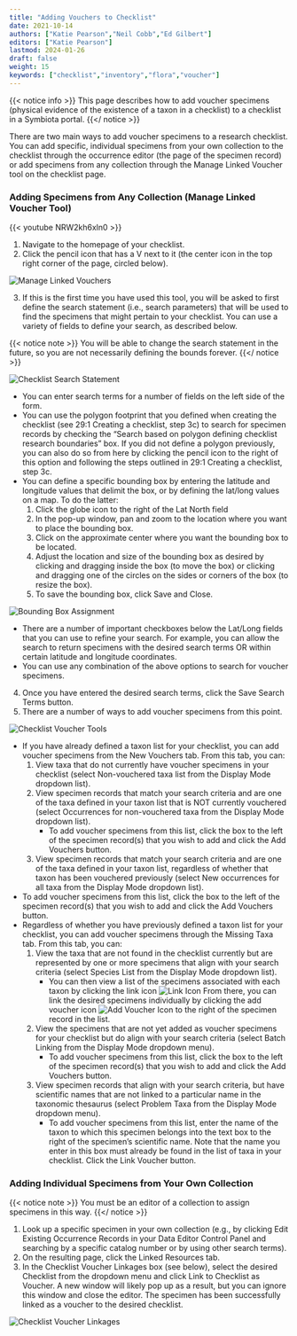 ```yaml
---
title: "Adding Vouchers to Checklist"
date: 2021-10-14
authors: ["Katie Pearson","Neil Cobb","Ed Gilbert"]
editors: ["Katie Pearson"]
lastmod: 2024-01-26
draft: false
weight: 15
keywords: ["checklist","inventory","flora","voucher"]
---
```


{{< notice info >}} This page describes how to add voucher specimens (physical evidence of the existence of a taxon in a checklist) to a checklist in a Symbiota portal. {{</ notice >}}

There are two main ways to add voucher specimens to a research checklist. You can add specific, individual specimens from your own collection to the checklist through the occurrence editor (the page of the specimen record) or add specimens from any collection through the Manage Linked Voucher tool on the checklist page.

### Adding Specimens from Any Collection (Manage Linked Voucher Tool)

{{< youtube NRW2kh6xln0 >}}

1. Navigate to the homepage of your checklist.
2. Click the pencil icon that has a V next to it (the center icon in the top right corner of the page, circled below).

![Manage Linked Vouchers](/symbiota-docs/images/checklistexample.jpg)

3. If this is the first time you have used this tool, you will be asked to first define the search statement (i.e., search parameters) that will be used to find the specimens that might pertain to your checklist. You can use a variety of fields to define your search, as described below.

{{< notice note >}}
  You will be able to change the search statement in the future, so you are not necessarily defining the bounds forever.
{{</ notice >}}

![Checklist Search Statement](/symbiota-docs/images/checklistsearchstatement.png)

   * You can enter search terms for a number of fields on the left side of the form.
   * You can use the polygon footprint that you defined when creating the checklist (see 29:1 Creating a checklist, step 3c) to search for specimen records by checking the “Search based on polygon defining checklist research boundaries” box. If you did not define a polygon previously, you can also do so from here by clicking the pencil icon to the right of this option and following the steps outlined in 29:1 Creating a checklist, step 3c.
   * You can define a specific bounding box by entering the latitude and longitude values that delimit the box, or by defining the lat/long values on a map. To do the latter:
     1. Click the globe icon to the right of the Lat North field
     2. In the pop-up window, pan and zoom to the location where you want to place the bounding box.
     3. Click on the approximate center where you want the bounding box to be located.
     4. Adjust the location and size of the bounding box as desired by clicking and dragging inside the box (to move the box) or clicking and dragging one of the circles on the sides or corners of the box (to resize the box).
     5. To save the bounding box, click Save and Close.

![Bounding Box Assignment](/symbiota-docs/images/checklistboundingbox.PNG)

   * There are a number of important checkboxes below the Lat/Long fields that you can use to refine your search. For example, you can allow the search to return specimens with the desired search terms OR within certain latitude and longitude coordinates.
   * You can use any combination of the above options to search for voucher specimens.
4. Once you have entered the desired search terms, click the Save Search Terms button.
5. There are a number of ways to add voucher specimens from this point.

![Checklist Voucher Tools](/symbiota-docs/images/checklistvouchertab.png)

   * If you have already defined a taxon list for your checklist, you can add voucher specimens from the New Vouchers tab. From this tab, you can:
       1. View taxa that do not currently have voucher specimens in your checklist (select Non-vouchered taxa list from the Display Mode dropdown list).
       2. View specimen records that match your search criteria and are one of the taxa defined in your taxon list that is NOT currently vouchered (select Occurrences for non-vouchered taxa from the Display Mode dropdown list).
           * To add voucher specimens from this list, click the box to the left of the specimen record(s) that you wish to add and click the Add Vouchers button.
       3. View specimen records that match your search criteria and are one of the taxa defined in your taxon list, regardless of whether that taxon has been vouchered previously (select New occurrences for all taxa from the Display Mode dropdown list).
   * To add voucher specimens from this list, click the box to the left of the specimen record(s) that you wish to add and click the Add Vouchers button.
   * Regardless of whether you have previously defined a taxon list for your checklist, you can add voucher specimens through the Missing Taxa tab. From this tab, you can:
      1. View the taxa that are not found in the checklist currently but are represented by one or more specimens that align with your search criteria (select Species List from the Display Mode dropdown list).
          * You can then view a list of the specimens associated with each taxon by clicking the link icon ![Link Icon](/symbiota-docs/images/link.png) From there, you can link the desired specimens individually by clicking the add voucher icon ![Add Voucher Icon](/symbiota-docs/images/voucheradd.png) to the right of the specimen record in the list.
       2. View the specimens that are not yet added as voucher specimens for your checklist but do align with your search criteria (select Batch Linking from the Display Mode dropdown menu).
          * To add voucher specimens from this list, click the box to the left of the specimen record(s) that you wish to add and click the Add Vouchers button.
       3. View specimen records that align with your search criteria, but have scientific names that are not linked to a particular name in the taxonomic thesaurus (select Problem Taxa from the Display Mode dropdown menu).
          * To add voucher specimens from this list, enter the name of the taxon to which this specimen belongs into the text box to the right of the specimen’s scientific name. Note that the name you enter in this box must already be found in the list of taxa in your checklist. Click the Link Voucher button.

### Adding Individual Specimens from Your Own Collection

{{< notice note >}} You must be an editor of a collection to assign specimens in this way. {{</ notice >}}

1. Look up a specific specimen in your own collection (e.g., by clicking Edit Existing Occurrence Records in your Data Editor Control Panel and searching by a specific catalog number or by using other search terms).
2. On the resulting page, click the Linked Resources tab.
3. In the Checklist Voucher Linkages box (see below), select the desired Checklist from the dropdown menu and click Link to Checklist as Voucher. A new window will likely pop up as a result, but you can ignore this window and close the editor. The specimen has been successfully linked as a voucher to the desired checklist.

![Checklist Voucher Linkages](/symbiota-docs/images/checklistvoucherlinkage.png)

